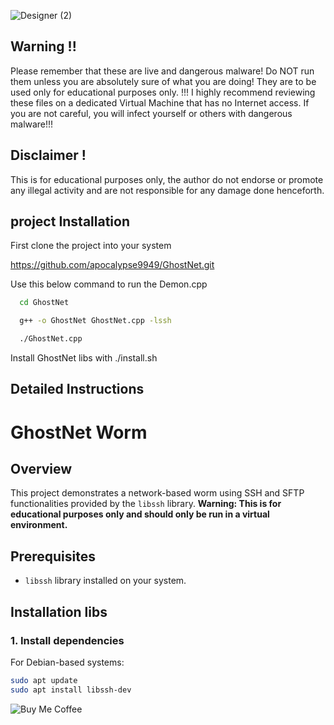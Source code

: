 ![Designer (2)](https://github.com/user-attachments/assets/d642bfd6-d75b-40b3-9757-a21e7f1b47f2)

##  Warning !!
Please remember that these are live and dangerous malware! Do NOT run them unless you are absolutely sure of what you are doing! They are to be used only for educational purposes only. !!!
I highly recommend reviewing these files on a dedicated Virtual Machine that has no Internet access. If you are not careful, you will infect yourself or others with dangerous malware!!!
## Disclaimer !
This is for educational purposes only, the author do not endorse or promote any illegal activity and are not responsible for any damage done henceforth.


## project Installation

First clone the project into your system

https://github.com/apocalypse9949/GhostNet.git



Use this below command to run the Demon.cpp
```bash
  cd GhostNet

  g++ -o GhostNet GhostNet.cpp -lssh

  ./GhostNet.cpp
```
Install GhostNet libs  with ./install.sh
    
## Detailed Instructions
# GhostNet Worm

## Overview
This project demonstrates a network-based worm using SSH and SFTP functionalities provided by the `libssh` library. **Warning: This is for educational purposes only and should only be run in a virtual environment.**

## Prerequisites
- `libssh` library installed on your system.

## Installation libs

### 1. Install dependencies
For Debian-based systems:
```bash
sudo apt update
sudo apt install libssh-dev
```
![Buy Me Coffee](https://res.cloudinary.com/dzcnlhofn/image/upload/v1740373986/wfgpfdpqldourg4uoazg.png)
